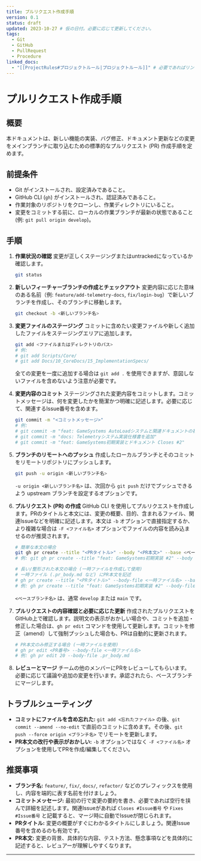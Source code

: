 ```yaml
---
title: プルリクエスト作成手順
version: 0.1
status: draft
updated: 2023-10-27 # 仮の日付。必要に応じて更新してください。
tags:
  - Git
  - GitHub
  - PullRequest
  - Procedure
linked_docs:
  - "[[ProjectRules#プロジェクトルール|プロジェクトルール]]" # 必要であればリンクを追加/修正
---
```


# プルリクエスト作成手順

## 概要

本ドキュメントは、新しい機能の実装、バグ修正、ドキュメント更新などの変更をメインブランチに取り込むための標準的なプルリクエスト (PR) 作成手順を定めます。

## 前提条件

*   Git がインストールされ、設定済みであること。
*   GitHub CLI (`gh`) がインストールされ、認証済みであること。
*   作業対象のリポジトリをクローンし、作業ディレクトリにいること。
*   変更をコミットする前に、ローカルの作業ブランチが最新の状態であること (例: `git pull origin develop`)。

## 手順

1.  **作業状況の確認**
    変更が正しくステージングまたはuntrackedになっているか確認します。
    ```bash
    git status
    ```

2.  **新しいフィーチャーブランチの作成とチェックアウト**
    変更内容に応じた意味のある名前（例: `feature/add-telemetry-docs`, `fix/login-bug`）で新しいブランチを作成し、そのブランチに移動します。
    ```bash
    git checkout -b <新しいブランチ名>
    ```

3.  **変更ファイルのステージング**
    コミットに含めたい変更ファイルや新しく追加したファイルをステージングエリアに追加します。
    ```bash
    git add <ファイルまたはディレクトリのパス>
    # 例:
    # git add Scripts/Core/
    # git add Docs/10_CoreDocs/15_ImplementationSpecs/
    ```
    全ての変更を一度に追加する場合は `git add .` を使用できますが、意図しないファイルを含めないよう注意が必要です。

4.  **変更内容のコミット**
    ステージングされた変更内容をコミットします。コミットメッセージは、何を変更したかを簡潔かつ明確に記述します。必要に応じて、関連するIssue番号を含めます。
    ```bash
    git commit -m "<コミットメッセージ>"
    # 例:
    # git commit -m "feat: GameSystems AutoLoadシステムと関連ドキュメントの初期実装"
    # git commit -m "docs: Telemetryシステム実装仕様書を追加"
    # git commit -m "feat: GameSystems初期実装とドキュメント Closes #2"
    ```

5.  **ブランチのリモートへのプッシュ**
    作成したローカルブランチとそのコミットをリモートリポジトリにプッシュします。
    ```bash
    git push -u origin <新しいブランチ名>
    ```
    `-u origin <新しいブランチ名>` は、次回から `git push` だけでプッシュできるよう upstream ブランチを設定するオプションです。

6.  **プルリクエスト (PR) の作成**
    GitHub CLI を使用してプルリクエストを作成します。PRのタイトルと本文には、変更の概要、目的、含まれるファイル、関連Issueなどを明確に記述します。本文は `-b` オプションで直接指定するか、より複雑な場合は `-F <ファイル名>` オプションでファイルの内容を読み込ませるのが推奨されます。
    ```bash
    # 簡単な本文の場合
    git gh pr create --title "<PRタイトル>" --body "<PR本文>" --base <ベースブランチ名>
    # 例: git gh pr create --title "feat: GameSystems初期実装 #2" --body "GameSystemsシステムの初期実装と関連ドキュメントを追加しました。" --base develop

    # 長い/整形された本文の場合 (一時ファイルを作成して使用)
    # 一時ファイル (.pr_body.md など) にPR本文を記述
    # gh pr create --title "<PRタイトル>" --body-file <一時ファイル名> --base <ベースブランチ名>
    # 例: gh pr create --title "feat: GameSystems初期実装 #2" --body-file .pr_body.md --base develop
    ```
    `<ベースブランチ名>` は、通常 `develop` または `main` です。

7.  **プルリクエストの内容確認と必要に応じた更新**
    作成されたプルリクエストをGitHub上で確認します。説明文の表示がおかしい場合や、コミットを追加・修正した場合は、`gh pr edit` コマンドを使用して更新します。コミットを修正（amend）して強制プッシュした場合も、PRは自動的に更新されます。
    ```bash
    # PR本文のみ修正する場合 (一時ファイルを使用)
    # gh pr edit <PR番号> --body-file <一時ファイル名>
    # 例: gh pr edit 20 --body-file .pr_body.md
    ```

8.  **レビューとマージ**
    チームの他のメンバーにPRをレビューしてもらいます。必要に応じて議論や追加の変更を行います。承認されたら、ベースブランチにマージします。

## トラブルシューティング

*   **コミットにファイルを含め忘れた:** `git add <忘れたファイル>` の後、`git commit --amend --no-edit` で直前のコミットに含めます。その後、`git push --force origin <ブランチ名>` でリモートを更新します。
*   **PR本文の改行や表示がおかしい:** `-b` オプションではなく `-F <ファイル名>` オプションを使用してPRを作成/編集してください。

## 推奨事項

*   **ブランチ名:** `feature/`, `fix/`, `docs/`, `refactor/` などのプレフィックスを使用し、内容を端的に表す名前を付けましょう。
*   **コミットメッセージ:** 最初の行で変更の要約を書き、必要であれば空行を挟んで詳細を記述します。関連Issueがあれば `Closes #Issue番号` や `Fixes #Issue番号` と記載すると、マージ時に自動でIssueが閉じられます。
*   **PRタイトル:** 変更の概要がすぐにわかるタイトルにしましょう。関連Issue番号を含めるのも有効です。
*   **PR本文:** 変更の背景、具体的な内容、テスト方法、懸念事項などを具体的に記述すると、レビュアーが理解しやすくなります。

---
